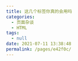 ```yaml
---
title: 这几个标签你真的会用吗
categories: 
  - 页面杂谈
  - HTML
tags: 
  - null
date: 2021-07-11 13:38:48
permalink: /pages/e42f0c/
---
```

